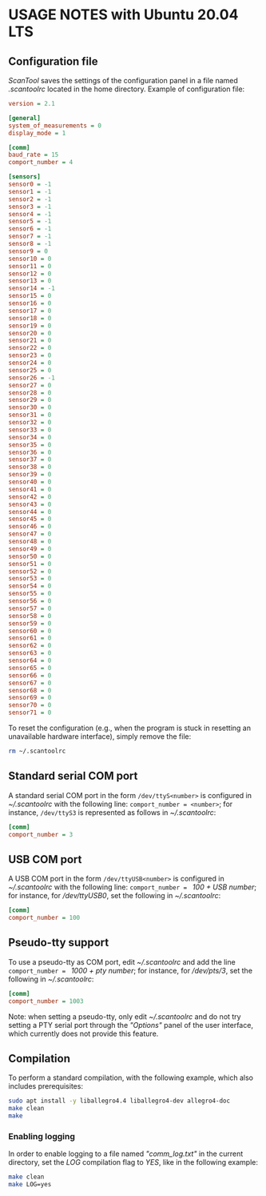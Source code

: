 # USAGE NOTES with Ubuntu 20.04 LTS

## Configuration file

*ScanTool* saves the settings of the configuration panel in a file named
*.scantoolrc* located in the home directory. Example of configuration
file:

```ini
version = 2.1

[general]
system_of_measurements = 0
display_mode = 1

[comm]
baud_rate = 15
comport_number = 4

[sensors]
sensor0 = -1
sensor1 = -1
sensor2 = -1
sensor3 = -1
sensor4 = -1
sensor5 = -1
sensor6 = -1
sensor7 = -1
sensor8 = -1
sensor9 = 0
sensor10 = 0
sensor11 = 0
sensor12 = 0
sensor13 = 0
sensor14 = -1
sensor15 = 0
sensor16 = 0
sensor17 = 0
sensor18 = 0
sensor19 = 0
sensor20 = 0
sensor21 = 0
sensor22 = 0
sensor23 = 0
sensor24 = 0
sensor25 = 0
sensor26 = -1
sensor27 = 0
sensor28 = 0
sensor29 = 0
sensor30 = 0
sensor31 = 0
sensor32 = 0
sensor33 = 0
sensor34 = 0
sensor35 = 0
sensor36 = 0
sensor37 = 0
sensor38 = 0
sensor39 = 0
sensor40 = 0
sensor41 = 0
sensor42 = 0
sensor43 = 0
sensor44 = 0
sensor45 = 0
sensor46 = 0
sensor47 = 0
sensor48 = 0
sensor49 = 0
sensor50 = 0
sensor51 = 0
sensor52 = 0
sensor53 = 0
sensor54 = 0
sensor55 = 0
sensor56 = 0
sensor57 = 0
sensor58 = 0
sensor59 = 0
sensor60 = 0
sensor61 = 0
sensor62 = 0
sensor63 = 0
sensor64 = 0
sensor65 = 0
sensor66 = 0
sensor67 = 0
sensor68 = 0
sensor69 = 0
sensor70 = 0
sensor71 = 0
```

To reset the configuration (e.g., when the program is stuck in resetting an unavailable hardware interface), simply remove the file:

```bash
rm ~/.scantoolrc
```

## Standard serial COM port

A standard serial COM port in the form `/dev/ttyS<number>` is configured
in *~/.scantoolrc* with the following line: `comport_number = <number>`;
for instance, `/dev/ttyS3` is represented as follows in *~/.scantoolrc*:

```ini
[comm]
comport_number = 3
```

## USB COM port

A USB COM port in the form `/dev/ttyUSB<number>` is configured in
*~/.scantoolrc* with the following line: `comport_number = ` *100 +
USB number*; for instance, for */dev/ttyUSB0*, set the following in
*~/.scantoolrc*:

```ini
[comm]
comport_number = 100
```

## Pseudo-tty support

To use a pseudo-tty as COM port, edit *~/.scantoolrc* and add the line
`comport_number = ` *1000 + pty number*; for instance, for */dev/pts/3*,
set the following in *~/.scantoolrc*:

```ini
[comm]
comport_number = 1003
```

Note: when setting a pseudo-tty, only edit *~/.scantoolrc* and do not
try setting a PTY serial port through the *"Options"* panel of the user
interface, which currently does not provide this feature.

## Compilation

To perform a standard compilation, with the following example, which
also includes prerequisites:

```bash
sudo apt install -y liballegro4.4 liballegro4-dev allegro4-doc
make clean
make
```

### Enabling logging

In order to enable logging to a file named *"comm_log.txt"* in the
current directory, set the *LOG* compilation flag to *YES*, like in the
following example:

```bash
make clean
make LOG=yes
```
